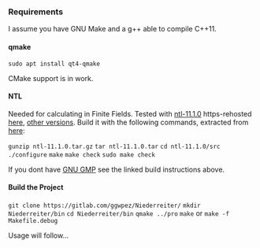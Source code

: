 ### Requirements

I assume you have GNU Make and a g++ able to compile C++11.

#### qmake

`sudo apt install qt4-qmake`

CMake support is in work.

#### NTL

Needed for calculating in Finite Fields.
Tested with [ntl-11.1.0](http://www.shoup.net/ntl/ntl-11.1.0.tar.gz) https-rehosted [here](https://tasty.limo//random/ntl-11.1.0.tar.gz), [other versions](http://www.shoup.net/ntl/download.html).
Build it with the following commands, extracted from [here](http://www.shoup.net/ntl/doc/tour-unix.html):

`gunzip ntl-11.1.0.tar.gz`
`tar ntl-11.1.0.tar`
`cd ntl-11.1.0/src`
`./configure`
`make`
`make check`
`sudo make check`

If you dont have [GNU GMP](https://gmplib.org/) see the linked build instructions above.

#### Build the Project

`git clone https://gitlab.com/ggwpez/Niederreiter/`
`mkdir Niederreiter/bin`
`cd Niederreiter/bin`
`qmake ../pro`
`make` or `make -f Makefile.debug`

Usage will follow...